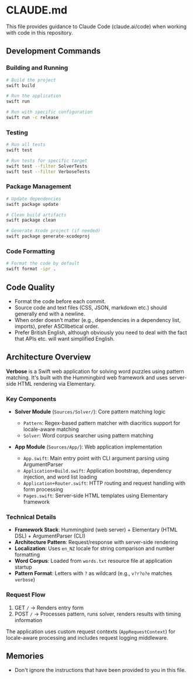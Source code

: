 # CLAUDE.md

This file provides guidance to Claude Code (claude.ai/code) when working with code in this repository.

## Development Commands

### Building and Running
```bash
# Build the project
swift build

# Run the application
swift run

# Run with specific configuration
swift run -c release
```

### Testing
```bash
# Run all tests
swift test

# Run tests for specific target
swift test --filter SolverTests
swift test --filter VerboseTests
```

### Package Management
```bash
# Update dependencies
swift package update

# Clean build artifacts
swift package clean

# Generate Xcode project (if needed)
swift package generate-xcodeproj
```

### Code Formatting
```bash
# Format the code by default
swift format -ipr .
```

## Code Quality

- Format the code before each commit.
- Source code and text files (CSS, JSON, markdown etc.) should generally end with a newline.
- When order doesn't matter (e.g., dependencies in a dependency list, imports), prefer ASCIIbetical order.
- Prefer British English, although obviously you need to deal with the fact that APIs etc. will want simplified English.

## Architecture Overview

**Verbose** is a Swift web application for solving word puzzles using pattern matching. It's built with the Hummingbird web framework and uses server-side HTML rendering via Elementary.

### Key Components

- **Solver Module** (`Sources/Solver/`): Core pattern matching logic
  - `Pattern`: Regex-based pattern matcher with diacritics support for locale-aware matching
  - `Solver`: Word corpus searcher using pattern matching

- **App Module** (`Sources/App/`): Web application implementation
  - `App.swift`: Main entry point with CLI argument parsing using ArgumentParser
  - `Application+Build.swift`: Application bootstrap, dependency injection, and word list loading
  - `Application+Router.swift`: HTTP routing and request handling with form processing
  - `Pages.swift`: Server-side HTML templates using Elementary framework

### Technical Details

- **Framework Stack**: Hummingbird (web server) + Elementary (HTML DSL) + ArgumentParser (CLI)
- **Architecture Pattern**: Request/response with server-side rendering
- **Localization**: Uses `en_NZ` locale for string comparison and number formatting
- **Word Corpus**: Loaded from `words.txt` resource file at application startup
- **Pattern Format**: Letters with `?` as wildcard (e.g., `v?r?o?e` matches `verbose`)

### Request Flow
1. GET `/` → Renders entry form
2. POST `/` → Processes pattern, runs solver, renders results with timing information

The application uses custom request contexts (`AppRequestContext`) for locale-aware processing and includes request logging middleware.

## Memories

- Don't ignore the instructions that have been provided to you in this file.
